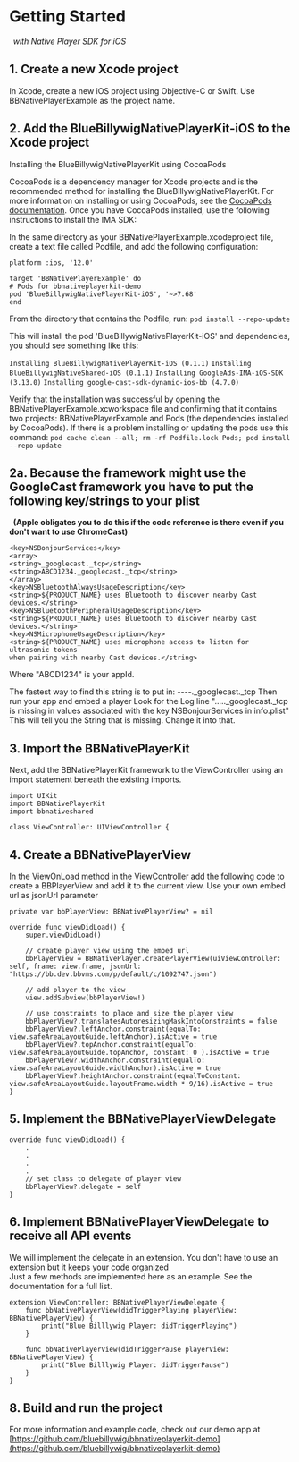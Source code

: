 
# Getting Started 

&ensp;*with Native Player SDK for iOS*

## 1. Create a new Xcode project

In Xcode, create a new iOS project using Objective-C or Swift. Use BBNativePlayerExample as the project name.  

## 2. Add the BlueBillywigNativePlayerKit-iOS to the Xcode project

Installing the BlueBillywigNativePlayerKit using CocoaPods  

CocoaPods is a dependency manager for Xcode projects and is the recommended method for installing the BlueBillywigNativePlayerKit. For more information on installing or using CocoaPods, see the [CocoaPods documentation](https://guides.cocoapods.org/). Once you have CocoaPods installed, use the following instructions to install the IMA SDK:  

In the same directory as your BBNativePlayerExample.xcodeproject file, create a text file called Podfile, and add the following configuration:  

    platform :ios, '12.0'

    target 'BBNativePlayerExample' do
    # Pods for bbnativeplayerkit-demo
    pod 'BlueBillywigNativePlayerKit-iOS', '~>7.68'
    end

From the directory that contains the Podfile, run:
`pod install --repo-update`

This will install the pod 'BlueBillywigNativePlayerKit-iOS' and dependencies, you should see something like this:

`Installing BlueBillywigNativePlayerKit-iOS (0.1.1)`
`Installing BlueBillywigNativeShared-iOS (0.1.1)`
`Installing GoogleAds-IMA-iOS-SDK (3.13.0)`
`Installing google-cast-sdk-dynamic-ios-bb (4.7.0)`

Verify that the installation was successful by opening the BBNativePlayerExample.xcworkspace file and confirming that it contains two projects: BBNativePlayerExample and Pods (the dependencies installed by CocoaPods).
If there is a problem installing or updating the pods use this command:
`pod cache clean --all; rm -rf Podfile.lock Pods; pod install --repo-update`  

## 2a. Because the framework might use the GoogleCast framework you have to put the following key/strings to your plist 
&ensp;**(Apple obligates you to do this if the code reference is there even if you don't want to use ChromeCast)**

    <key>NSBonjourServices</key>
    <array>
    <string>_googlecast._tcp</string>
    <string>ABCD1234._googlecast._tcp</string>
    </array>
    <key>NSBluetoothAlwaysUsageDescription</key>
    <string>${PRODUCT_NAME} uses Bluetooth to discover nearby Cast devices.</string>
    <key>NSBluetoothPeripheralUsageDescription</key>
    <string>${PRODUCT_NAME} uses Bluetooth to discover nearby Cast devices.</string>    
    <key>NSMicrophoneUsageDescription</key>
    <string>${PRODUCT_NAME} uses microphone access to listen for ultrasonic tokens
    when pairing with nearby Cast devices.</string>

Where "ABCD1234" is your appId. 

The fastest way to find this string is to put in:
----._googlecast._tcp
Then run your app and embed a player
Look for the Log line "....._googlecast._tcp is missing in values associated with the key NSBonjourServices in info.plist"
This will tell you the String that is missing. Change it into that.

## 3. Import the BBNativePlayerKit

Next, add the BBNativePlayerKit framework to the ViewController using an import statement beneath the existing imports.  

    import UIKit
    import BBNativePlayerKit
    import bbnativeshared

    class ViewController: UIViewController {

## 4. Create a BBNativePlayerView

In the ViewOnLoad method in the ViewController add the following code to create a BBPlayerView and add it to the current view. Use your own embed url as jsonUrl parameter  

    private var bbPlayerView: BBNativePlayerView? = nil

    override func viewDidLoad() {
        super.viewDidLoad()
        
        // create player view using the embed url
        bbPlayerView = BBNativePlayer.createPlayerView(uiViewController: self, frame: view.frame, jsonUrl: "https://bb.dev.bbvms.com/p/default/c/1092747.json")
        
        // add player to the view
        view.addSubview(bbPlayerView!)

        // use constraints to place and size the player view
        bbPlayerView?.translatesAutoresizingMaskIntoConstraints = false
        bbPlayerView?.leftAnchor.constraint(equalTo: view.safeAreaLayoutGuide.leftAnchor).isActive = true
        bbPlayerView?.topAnchor.constraint(equalTo: view.safeAreaLayoutGuide.topAnchor, constant: 0 ).isActive = true
        bbPlayerView?.widthAnchor.constraint(equalTo: view.safeAreaLayoutGuide.widthAnchor).isActive = true
        bbPlayerView?.heightAnchor.constraint(equalToConstant: view.safeAreaLayoutGuide.layoutFrame.width * 9/16).isActive = true
    }

## 5. Implement the BBNativePlayerViewDelegate

    override func viewDidLoad() {
        .
        .
        .
        .
        // set class to delegate of player view
        bbPlayerView?.delegate = self
    }

## 6. Implement BBNativePlayerViewDelegate to receive all API events

We will implement the delegate in an extension. You don't have to use an extension but it keeps your code organized<br />Just a few methods are implemented here as an example. See the documentation for a full list.  

    extension ViewController: BBNativePlayerViewDelegate {    
        func bbNativePlayerView(didTriggerPlaying playerView: BBNativePlayerView) {
            print("Blue Billlywig Player: didTriggerPlaying")
        }
        
        func bbNativePlayerView(didTriggerPause playerView: BBNativePlayerView) {
            print("Blue Billlywig Player: didTriggerPause")
        }
    }

## 8. Build and run the project

For more information and example code, check out our demo app at [https://github.com/bluebillywig/bbnativeplayerkit-demo](https://github.com/bluebillywig/bbnativeplayerkit-demo)
